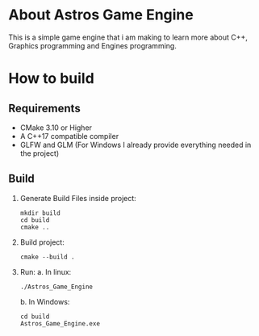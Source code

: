 # About Astros Game Engine
 This is a simple game engine that i am making to learn more about C++, Graphics programming and Engines programming.
# How to build
## Requirements
- CMake 3.10 or Higher
- A C++17 compatible compiler
- GLFW and GLM (For Windows I already provide everything needed in the project)
## Build
1. Generate Build Files inside project:
   ```
   mkdir build
   cd build
   cmake ..
   ```
2. Build project:
   ```
   cmake --build .
   ```
3. Run:
   a. In linux:
   ```
   ./Astros_Game_Engine
   ```
   b. In Windows:
   ```
   cd build
   Astros_Game_Engine.exe
   ```
